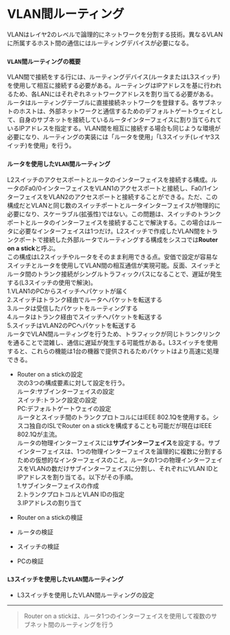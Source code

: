 # VLAN間ルーティング
VLANはレイヤ2のレベルで論理的にネットワークを分割する技術。異なるVLANに所属するホスト間の通信にはルーティングデバイスが必要になる。

### `VLAN間ルーティングの概要`
VLAN間で接続をする行には、ルーティングデバイス(ルータまたはL3スイッチ)を使用して相互に接続する必要がある。ルーティングはIPアドレスを基に行われるため、各LANにはそれぞれネットワークアドレスを割り当てる必要がある。  
ルータはルーティングテーブルに直接接続ネットワークを登録する。各サブネットのホストは、外部ネットワークと通信するためのデフォルトゲートウェイとして、自身のサブネットを接続しているルータインターフェイスに割り当てられているIPアドレスを指定する。VLAN間を相互に接続する場合も同じような環境が必要になり、ルーティングの実装には「ルータを使用」「L3スイッチ(レイヤ3スイッチ)を使用」を行う。

### `ルータを使用したVLAN間ルーティング`
L2スイッチのアクセスポートとルータのインターフェイスを接続する構成。ルータのFa0/0インターフェイスをVLAN1のアクセスポートと接続し、Fa0/1インターフェイスをVLAN2のアクセスポートと接続することができる。ただ、この構成だとVLANと同じ数のスイッチポートとルータインターフェイスが物理的に必要になり、スケーラブル(拡張性)ではない。この問題は、スイッチのトランクポートとルータのインターフェイスを接続することで解決する。この場合はルータに必要なインターフェイスは1つだけ。L2スイッチで作成したVLAN間をトランクポートで接続した外部ルータでルーティングする構成をシスコでは**Router on a stick**と呼ぶ。  
この構成はL2スイッチやルータをそのまま利用できる点。安価で設定が容易なスイッチとルータを使用してVLAN間の相互通信が実現可能。反面、スイッチとルータ間のトランク接続がシングルトラフィックパスになることで、遅延が発生する(L3スイッチの使用で解決)。  
1.VLAN1のPCからスイッチへパケットが届く  
2.スイッチはトランク経由でルータへパケットを転送する  
3.ルータは受信したパケットをルーティングする  
4.ルータはトランク経由でスイッチへパケットを転送する  
5.スイッチはVLAN2のPCへパケットを転送する  
ルータでVLAN間ルーティングを行うため、トラフィックが同じトランクリンクを通ることで混雑し、通信に遅延が発生する可能性がある。L3スイッチを使用すると、これらの機能は1台の機器で提供されるためパケットはより高速に処理できる。

- Router on a stickの設定  
次の3つの構成要素に対して設定を行う。  
ルータ:サブインターフェイスの設定  
スイッチ:トランク設定の設定  
PC:デフォルトゲートウェイの設定  
ルータとスイッチ間のトランクプロトコルにはIEEE 802.1Qを使用する。シスコ独自のISLでRouter on a stickを構成することも可能だが現在はIEEE 802.1Qが主流。  
ルータの物理インターフェイスには**サブインターフェイス**を設定する。サブインターフェイスは、1つの物理インターフェイスを論理的に複数に分割するための仮想的なインターフェイスのこと。ルータの1つの物理インターフェイスをVLANの数だけサブインターフェイスに分割し、それぞれにVLAN IDとIPアドレスを割り当てる。以下がその手順。  
1.サブインターフェイスの作成  
2.トランクプロトコルとVLAN IDの指定  
3.IPアドレスの割り当て

- Router on a stickの検証

- ルータの検証

- スイッチの検証

- PCの検証

### `L3スイッチを使用したVLAN間ルーティング`

- L3スイッチを使用したVLAN間ルーティングの設定

---
> Router on a stickは、ルータ1つのインターフェイスを使用して複数のサブネット間のルーティングを行う
